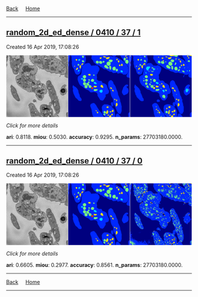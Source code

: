 
[Back](..)&nbsp;&nbsp;&nbsp;&nbsp;&nbsp;[Home](https://leapmanlab.github.io/snapshots)

---

<div class="summary"><a href="1"><h2>random_2d_ed_dense / 0410 / 37 / 1</h2></a><p>Created 16 Apr 2019, 17:08:26
</p><a href="1"><img src="1/media/summary.png" align="center"></a><p>
<i>Click for more details</i>
</p></div>

**ari**: 0.8118. **miou**: 0.5030. **accuracy**: 0.9295. **n_params**: 27703180.0000. 

---

<div class="summary"><a href="0"><h2>random_2d_ed_dense / 0410 / 37 / 0</h2></a><p>Created 16 Apr 2019, 17:08:26
</p><a href="0"><img src="0/media/summary.png" align="center"></a><p>
<i>Click for more details</i>
</p></div>

**ari**: 0.6605. **miou**: 0.2977. **accuracy**: 0.8561. **n_params**: 27703180.0000. 

---

[Back](..)&nbsp;&nbsp;&nbsp;&nbsp;&nbsp;[Home](https://leapmanlab.github.io/snapshots)

---